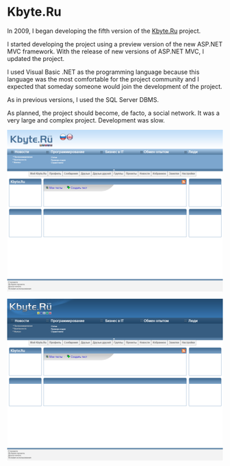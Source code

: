# Kbyte.Ru

In 2009, I began developing the fifth version of the [Kbyte.Ru](../../2006/assets/kbyte.md) project.

I started developing the project using a preview version of the new ASP.NET MVC framework.
With the release of new versions of ASP.NET MVC, I updated the project.

I used Visual Basic .NET as the programming language because this language was the most comfortable for the project community and I expected that someday someone would join the development of the project.

As in previous versions, I used the SQL Server DBMS.

As planned, the project should become, de facto, a social network.
It was a very large and complex project. Development was slow.

![Kbyte.Ru 5.0: Concept](kbyte_concept1.png)

![Kbyte.Ru 5.0: Concept](kbyte_concept2.png)
